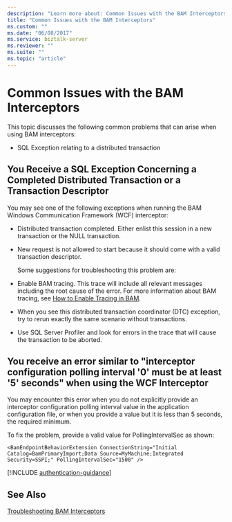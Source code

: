 ```yaml
---
description: "Learn more about: Common Issues with the BAM Interceptors"
title: "Common Issues with the BAM Interceptors"
ms.custom: ""
ms.date: "06/08/2017"
ms.service: biztalk-server
ms.reviewer: ""
ms.suite: ""
ms.topic: "article"
---
```

# Common Issues with the BAM Interceptors
This topic discusses the following common problems that can arise when using BAM interceptors:  
  
-   SQL Exception relating to a distributed transaction  
  
## You Receive a SQL Exception Concerning a Completed Distributed Transaction or a Transaction Descriptor  
 You may see one of the following exceptions when running the BAM Windows Communication Framework (WCF) interceptor:  
  
- Distributed transaction completed. Either enlist this session in a new transaction or the NULL transaction.  
  
- New request is not allowed to start because it should come with a valid transaction descriptor.  
  
  Some suggestions for troubleshooting this problem are:  
  
- Enable BAM tracing. This trace will include all relevant messages including the root cause of the error. For more information about BAM tracing, see [How to Enable Tracing in BAM](../core/how-to-enable-tracing-in-bam.md).  
  
- When you see this distributed transaction coordinator (DTC) exception, try to rerun exactly the same scenario without transactions.  
  
- Use SQL Server Profiler and look for errors in the trace that will cause the transaction to be aborted.  
  
## You receive an error similar to "interceptor configuration polling interval '0' must be at least '5' seconds" when using the WCF Interceptor  
 You may encounter this error when you do not explicitly provide an interceptor configuration polling interval value in the application configuration file, or when you provide a value but it is less than 5 seconds, the required minimum.  
  
 To fix the problem, provide a valid value for PollingIntervalSec as shown:  
  
```  
<BamEndpointBehaviorExtension ConnectionString="Initial Catalog=BamPrimaryImport;Data Source=MyMachine;Integrated Security=SSPI;" PollingIntervalSec="1500" />  
```  

[!INCLUDE [authentication-guidance](../includes/authentication-guidance.md)]

## See Also  
 [Troubleshooting BAM Interceptors](../core/troubleshooting-bam-interceptors.md)
